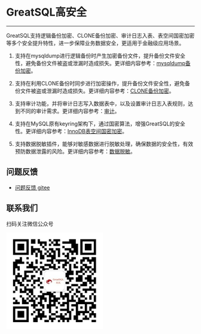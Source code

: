 # GreatSQL高安全
---

GreatSQL支持逻辑备份加密、CLONE备份加密、审计日志入表、表空间国密加密等多个安全提升特性，进一步保障业务数据安全，更适用于金融级应用场景。

1. 支持在mysqldump进行逻辑备份时产生加密备份文件，提升备份文件安全性，避免备份文件被盗或泄漏时造成损失。更详细内容参考：[mysqldump备份加密](./5-4-security-mysqldump-encrypt.md)。

2. 支持在利用CLONE备份时同步进行加密操作，提升备份文件安全性，避免备份文件被盗或泄漏时造成损失。更详细内容参考：[CLONE备份加密](./5-4-security-clone-encrypt.md)。

3. 支持审计功能，并将审计日志写入数据表中，以及设置审计日志入表规则，达到不同的审计需求。更详细内容参考：[审计](./5-4-security-audit.md)。

4. 支持在MySQL原有keyring架构下，通过国密算法，增强GreatSQL的安全性。更详细内容参考：[InnoDB表空间国密加密](./5-4-security-innodb-tablespace-encrypt.md)。

5. 支持数据脱敏插件，能够对敏感数据进行脱敏处理，确保数据的安全性，有效预防数据泄露的风险。更详细内容参考：[数据脱敏](./5-4-security-data-masking.md)。


**问题反馈**
---
- [问题反馈 gitee](https://gitee.com/GreatSQL/GreatSQL-Manual/issues)


**联系我们**
---

扫码关注微信公众号

![greatsql-wx](../greatsql-wx.jpg)
